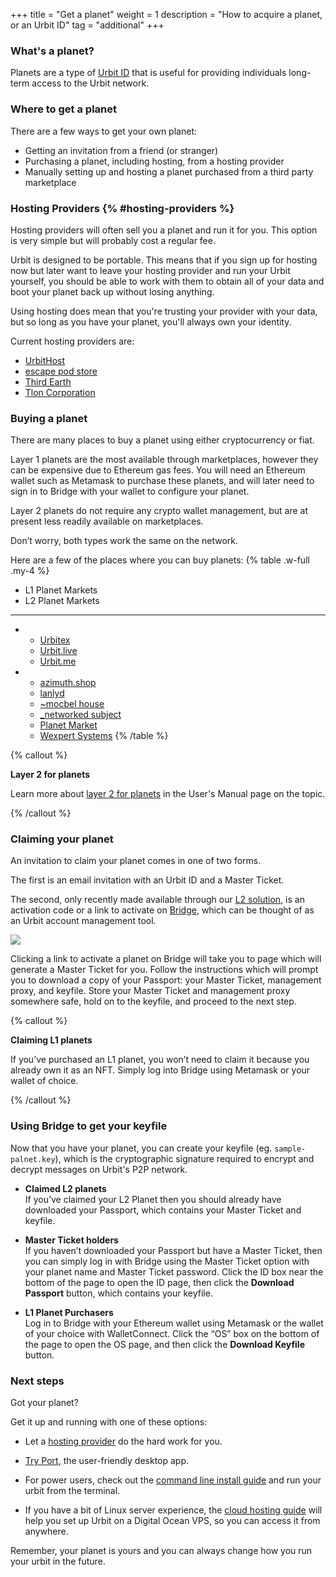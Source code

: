 +++
title = "Get a planet"
weight = 1
description = "How to acquire a planet, or an Urbit ID"
tag = "additional"
+++

### What's a planet?

Planets are a type of [Urbit ID](/understanding-urbit/urbit-id) that is useful for providing individuals long-term access to the Urbit network.

### Where to get a planet

There are a few ways to get your own planet:

- Getting an invitation from a friend (or stranger)
- Purchasing a planet, including hosting, from a hosting provider
- Manually setting up and hosting a planet purchased from a third party marketplace

### Hosting Providers {% #hosting-providers %}

Hosting providers will often sell you a planet and run it for you. This option is very simple but will probably cost a regular fee.

Urbit is designed to be portable. This means that if you sign up for hosting now but later want to leave your hosting provider and run your Urbit yourself, you should be able to work with them to obtain all of your data and boot your planet back up without losing anything.

Using hosting does mean that you're trusting your provider with your data, but so long as you have your planet, you'll always own your identity.

Current hosting providers are:

- [UrbitHost](https://urbithost.com)
- [escape pod store](https://www.escapepod.store/)
- [Third Earth](https://third.earth/)
- [Tlon Corporation](https://tlon.io)

### Buying a planet

There are many places to buy a planet using either cryptocurrency or fiat.

Layer 1 planets are the most available through marketplaces, however they can be expensive due to Ethereum gas fees. You will need an Ethereum wallet such as Metamask to purchase these planets, and will later need to sign in to Bridge with your wallet to configure your planet.

Layer 2 planets do not require any crypto wallet management, but are at present less readily available on marketplaces.

Don’t worry, both types work the same on the network.

Here are a few of the places where you can buy planets:
{% table .w-full .my-4 %}
* L1 Planet Markets
* L2 Planet Markets
---
*
    - [Urbitex](https://urbitex.io)
    - [Urbit.live](https://urbit.live)
    - [Urbit.me](https://urbit.me)
* 
    - [azimuth.shop](https://azimuth.shop)
    - [lanlyd](https://lanlyd.net/)
    - [~mocbel house](https://mocbel.house)
    - [\_networked subject](https://subject.network)
    - [Planet Market](https://planet.market)
    - [Wexpert Systems](https://wexpert.systems)
{% /table %}

{% callout %}

**Layer 2 for planets**

Learn more about [layer 2 for planets](/using/id/layer-2-for-planets) in the User's Manual page on the topic.

{% /callout %}


### Claiming your planet

An invitation to claim your planet comes in one of two forms.

The first is an email invitation with an Urbit ID and a Master Ticket.

The second, only recently made available through our [L2 solution](/using/id/layer-2-for-planets), is an activation code or a link to activate on [Bridge](https://bridge.urbit.org), which can be thought of as an Urbit account management tool.

![](https://media.urbit.org/site/getting-started/Server-setup-1.jpg)

Clicking a link to activate a planet on Bridge will take you to page which will generate a Master Ticket for you. Follow the instructions which will prompt you to download a copy of your Passport: your Master Ticket, management proxy, and keyfile. Store your Master Ticket and management proxy somewhere safe, hold on to the keyfile, and proceed to the next step.

{% callout %}

**Claiming L1 planets**

If you’ve purchased an L1 planet, you won’t need to claim it because you already own it as an NFT. Simply log into Bridge using Metamask or your wallet of choice.

{% /callout %}


### Using Bridge to get your keyfile

Now that you have your planet, you can create your keyfile (eg. `sample-palnet.key`), which is the cryptographic signature required to encrypt and decrypt messages on Urbit's P2P network.

- **Claimed L2 planets**  
  If you’ve claimed your L2 Planet then you should already have downloaded your Passport, which contains your Master Ticket and keyfile.

- **Master Ticket holders**  
  If you haven’t downloaded your Passport but have a Master Ticket, then you can simply log in with Bridge using the Master Ticket option with your planet name and Master Ticket password. Click the ID box near the bottom of the page to open the ID page, then click the **Download Passport** button, which contains your keyfile.

- **L1 Planet Purchasers**  
  Log in to Bridge with your Ethereum wallet using Metamask or the wallet of your choice with WalletConnect. Click the “OS” box on the bottom of the page to open the OS page, and then click the **Download Keyfile** button.


### Next steps

Got your planet?

Get it up and running with one of these options:

- Let a [hosting provider](/getting-started/hosted) do the hard work for you.

- [Try Port](/getting-started/desktop), the user-friendly desktop app.

- For power users, check out the [command line install
  guide](/getting-started/cli) and run your urbit from the terminal.

- If you have a bit of Linux server experience, the [cloud hosting
  guide](https://operators.urbit.org/manual/running/hosting) will help you set
  up Urbit on a Digital Ocean VPS, so you can access it from anywhere.

Remember, your planet is yours and you can always change how you run your urbit in the future.
